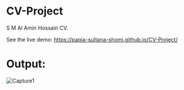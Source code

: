 # CV-Project
S M Al Amin Hossain CV.

See the live demo: https://papia-sultana-shomi.github.io/CV-Project/

# Output:

![Capture1](https://github.com/Papia-Sultana-Shomi/CV-Project/assets/128674620/f9f2cc8b-cfd6-4511-905f-4ff614d9f946)
